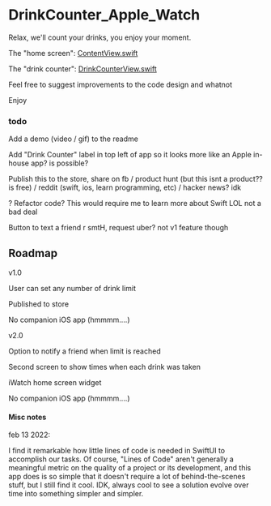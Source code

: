 # DrinkCounter_Apple_Watch
Relax, we'll count your drinks, you enjoy your moment.


The "home screen": [ContentView.swift](https://github.com/mrvivacious/DrinkCounter_Apple_Watch/blob/main/Drink%20Counter%20WatchKit%20Extension/ContentView.swift)

The "drink counter": [DrinkCounterView.swift](https://github.com/mrvivacious/DrinkCounter_Apple_Watch/blob/main/Drink%20Counter%20WatchKit%20Extension/DrinkCounterView.swift)

Feel free to suggest improvements to the code design and whatnot

Enjoy


### todo

Add a demo (video / gif) to the readme

Add "Drink Counter" label in top left of app so it looks more like an Apple in-house app? is possible?

Publish this to the store, share on fb / product hunt (but this isnt a product?? is free) / reddit (swift, ios, learn programming, etc) / hacker news? idk

? Refactor code? This would require me to learn more about Swift LOL not a bad deal

Button to text a friend r smtH, request uber? not v1 feature though

## Roadmap

v1.0

User can set any number of drink limit

Published to store

No companion iOS app (hmmmm....)

v2.0

Option to notify a friend when limit is reached

Second screen to show times when each drink was taken

iWatch home screen widget

No companion iOS app (hmmmm....)


#### Misc notes

feb 13 2022:

I find it remarkable how little lines of code is needed in SwiftUI to accomplish our tasks. Of course, "Lines of Code" aren't generally a meaningful metric on the quality of a project or its development, and this app does is so simple that it doesn't require a lot of behind-the-scenes stuff, but I still find it cool. IDK, always cool to see a solution evolve over time into something simpler and simpler.
